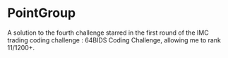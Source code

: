 # PointGroup
A solution to the fourth challenge starred in the first round of the IMC trading coding challenge : 64BIDS Coding Challenge, allowing me to rank 11/1200+.
